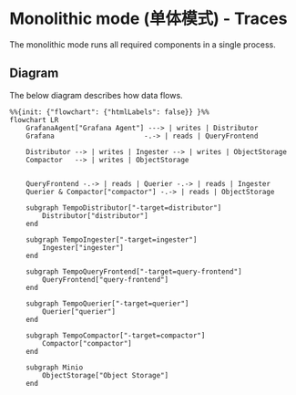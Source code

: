 # Monolithic mode (单体模式) - Traces

The monolithic mode runs all required components in a single process.

## Diagram

The below diagram describes how data flows.

```mermaid
%%{init: {"flowchart": {"htmlLabels": false}} }%%
flowchart LR
    GrafanaAgent["Grafana Agent"] ---> | writes | Distributor
    Grafana                      -.-> | reads | QueryFrontend

    Distributor --> | writes | Ingester --> | writes | ObjectStorage
    Compactor   --> | writes | ObjectStorage


    QueryFrontend -.-> | reads | Querier -.-> | reads | Ingester
    Querier & Compactor["compactor"] -.-> | reads | ObjectStorage

    subgraph TempoDistributor["-target=distributor"]
        Distributor["distributor"]
    end

    subgraph TempoIngester["-target=ingester"]
        Ingester["ingester"]
    end

    subgraph TempoQueryFrontend["-target=query-frontend"]
        QueryFrontend["query-frontend"]
    end

    subgraph TempoQuerier["-target=querier"]
        Querier["querier"]
    end

    subgraph TempoCompactor["-target=compactor"]
        Compactor["compactor"]
    end

    subgraph Minio
        ObjectStorage["Object Storage"]
    end
```